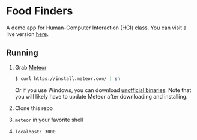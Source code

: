 # Food Finders

A demo app for Human-Computer Interaction (HCI) class. You can visit a live version [here](http://foodfinders.meteor.com/).

## Running

1. Grab [Meteor](https://www.meteor.com/)

   ```bash
   $ curl https://install.meteor.com/ | sh
   ```

   Or if you use Windows, you can download [unofficial binaries](http://win.meteor.com/). Note that you will likely have to update Meteor after downloading and installing.

2. Clone this repo

3. `meteor` in your favorite shell

4. `localhost: 3000`